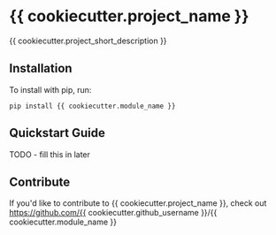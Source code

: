 {{ cookiecutter.project_name }}
======

{{ cookiecutter.project_short_description }}

Installation
------------

To install with pip, run:

    pip install {{ cookiecutter.module_name }}

Quickstart Guide
----------------

TODO - fill this in later

Contribute
----------

If you'd like to contribute to {{ cookiecutter.project_name }}, check out https://github.com/{{ cookiecutter.github_username }}/{{ cookiecutter.module_name }}
